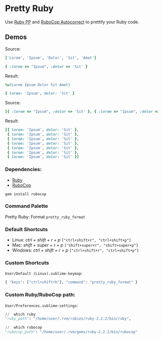 # Pretty Ruby

Use [Ruby PP](http://ruby-doc.org/stdlib-2.0/libdoc/pp/rdoc/PP.html) and [RuboCop Autocorrect](https://github.com/bbatsov/rubocop#autocorrect) to prettify your Ruby code.

## Demos
Source:
```ruby
['Lorem', 'Ipsum', 'Dolor', 'Sit', 'Amet']

{ :lorem => "Ipsum", :dolor => 'Sit' }
```
Result:
```ruby
%w(Lorem Ipsum Dolor Sit Amet)

{ lorem: 'Ipsum', dolor: 'Sit' }
```
Source:
```ruby
[{ :lorem => "Ipsum", :dolor => 'Sit' }, { :lorem => "Ipsum", :dolor => 'Sit' }, { :lorem => "Ipsum", :dolor => 'Sit' }, { :lorem => "Ipsum", :dolor => 'Sit' }, { :lorem => "Ipsum", :dolor => 'Sit' }, { :lorem => "Ipsum", :dolor => 'Sit' }, { :lorem => "Ipsum", :dolor => 'Sit' }]
```
Result:
```ruby
[{ lorem: 'Ipsum', dolor: 'Sit' },
 { lorem: 'Ipsum', dolor: 'Sit' },
 { lorem: 'Ipsum', dolor: 'Sit' },
 { lorem: 'Ipsum', dolor: 'Sit' },
 { lorem: 'Ipsum', dolor: 'Sit' },
 { lorem: 'Ipsum', dolor: 'Sit' },
 { lorem: 'Ipsum', dolor: 'Sit' }]
```

### Dependencies:

* [Ruby](https://www.ruby-lang.org/)
* [RuboCop](https://github.com/bbatsov/rubocop)

`gem install rubocop`

### Command Palette

Pretty Ruby: Format `pretty_ruby_format`

### Default Shortcuts

* Linux: _ctrl + shift + r + p_ `["ctrl+shift+r", "ctrl+shift+p"]`
* Mac: _shift + super + r + p_ `["shift+super+r", "shift+super+p"]`
* Windows: _ctrl + shift + r + p_ `["ctrl+shift+r", "ctrl+shift+p"]`

### Custom Shortcuts
`User/Default (Linux).sublime-keymap`:
```python
{ "keys": ["ctrl+shift+h"], "command": "pretty_ruby_format" }
```

### Custom Ruby/RuboCop path:
`User/Preferences.sublime-settings`:
```python
//  which ruby
"ruby_path": "/home/user/.rvm/rubies/ruby-2.2.2/bin/ruby",

//  which rubocop
"rubocop_path": "/home/user/.rvm/gems/ruby-2.2.2/bin/rubocop"
```
